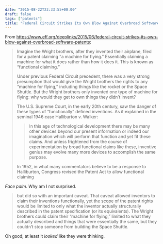 ```yaml
---
date: "2015-08-22T23:33:55+00:00"
draft: false
tags: ["patents"]
title: "Federal Circuit Strikes Its Own Blow Against Overbroad Software Patents | Electronic Frontier Foundation"
---
```

From https://www.eff.org/deeplinks/2015/06/federal-circuit-strikes-its-own-blow-against-overbroad-software-patents:



> Imagine the Wright brothers, after they invented their airplane, filed for a patent claiming “a machine for flying.” Essentially claiming a machine for what it does rather than how it does it. This is known as “functional claiming.”
> 
> Under previous Federal Circuit precedent, there was a very strong presumption that would give the Wright brothers the rights to any “machine for flying,” including things like the rocket or the Space Shuttle. But the Wright brothers only invented one type of machine for flying: why would they get to own things they didn’t invent?
> 
> The U.S. Supreme Court, in the early 20th century, saw the danger of these types of “functionally” defined inventions. As it explained in the seminal 1946 case Halliburton v. Walker:
>
>> In this age of technological development there may be many other devices beyond our present information or indeed our imagination which will perform that function and yet fit these claims. And unless frightened from the course of experimentation by broad functional claims like these, inventive genius may evolve many more devices to accomplish the same purpose.
> 
> In 1952, in what many commentators believe to be a response to Halliburton, Congress revised the Patent Act to allow functional claiming

_Face palm._ Why am I not surprised.

> but did so with an important caveat. That caveat allowed inventors to claim their inventions functionally, yet the scope of the patent rights would be limited to only what the inventor actually structurally described in the patent specification (or its equivalents). The Wright brothers could claim their “machine for flying,” limited to what they actually described and things that were essentially the same, but they couldn’t stop someone from building the Space Shuttle.

Oh good, at least it _looked_ like they were thinking.

